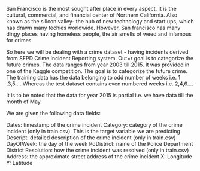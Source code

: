 San Francisco is the most sought after place in every aspect. It is the cultural, commercial, and financial center of Northern California. Also known as the silicon valley- the hub of new technology and start ups, which has drawn many techies worldwide.
However, San francisco has many dingy places having homeless people, the air smells of weed and infamous for crimes. 

So here we will be dealing with a crime dataset - having incidents derived from SFPD Crime Incident Reporting system. Out=r goal is to categorize the future crimes.
The data ranges from year 2003 till 2015. It was provided in one of the Kaggle competition. The goal is to categorize the future crime.
The training data has the data belonging to odd number of weeks i.e. 1 ,3,5.... Whereas the test dataset contains even numbered 
weeks i.e. 2,4,6....

It is to be noted that the data for year 2015 is partial i.e. we have data till the month of May.

We are given the following data fields:

Dates: timestamp of the crime incident
Category: category of the crime incident (only in train.csv). This is the target variable we are predicting
Descript: detailed description of the crime incident (only in train.csv)
DayOfWeek: the day of the week
PdDistrict: name of the Police Department District
Resolution: how the crime incident was resolved (only in train.csv)
Address: the approximate street address of the crime incident
X: Longitude
Y: Latitude


